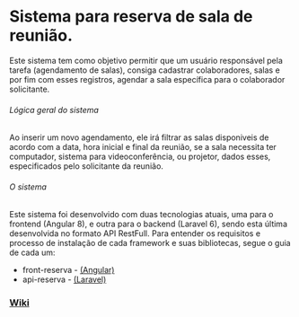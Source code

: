 # Sistema para reserva de sala de reunião.

Este sistema tem como objetivo permitir que um usuário responsável pela tarefa (agendamento de salas), consiga cadastrar colaboradores, salas e por fim com esses registros, agendar a sala específica para o colaborador solicitante.

###### Lógica geral do sistema

Ao inserir um novo agendamento, ele irá filtrar as salas disponiveis de acordo com a data, hora inicial e final da reunião, se a sala necessita ter computador, sistema para videoconferência, ou projetor, dados esses, especificados pelo solicitante da reunião.

###### O sistema

Este sistema foi desenvolvido com duas tecnologias atuais, uma para o frontend (Angular 8), e outra para o backend (Laravel 6), sendo esta última desenvolvida no formato API RestFull. Para entender os requisitos e processo de instalação de cada framework e suas bibliotecas, segue o guia de cada um:

* front-reserva - [(Angular)](https://github.com/bpereiraalmeida7/reserva-sala-reuniao/blob/master/front-reserva/README.md)
* api-reserva - [(Laravel)](https://github.com/bpereiraalmeida7/reserva-sala-reuniao/blob/master/api-reserva/README.md)

### [Wiki](https://github.com/bpereiraalmeida7/reserva-sala-reuniao/wiki)
